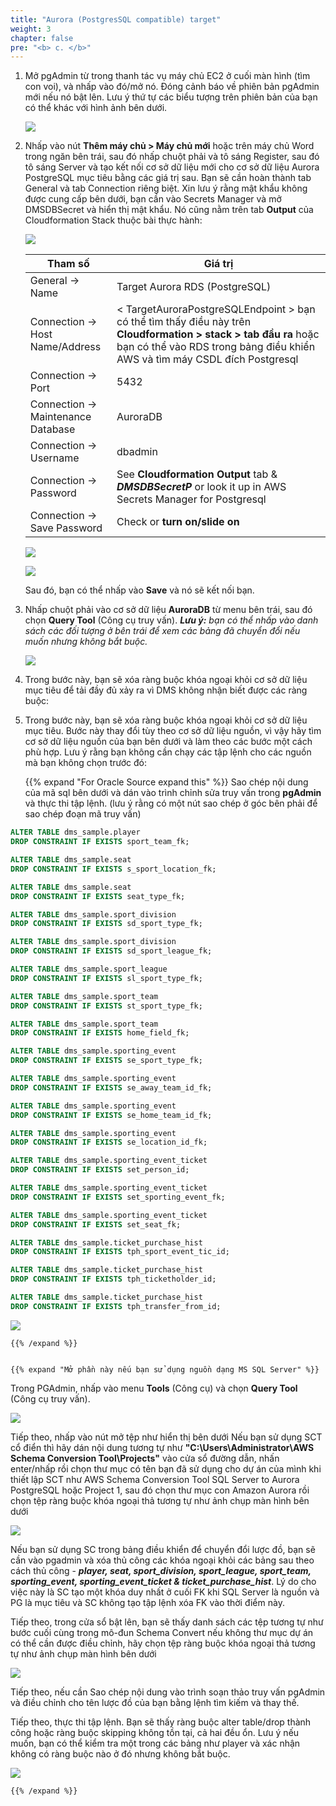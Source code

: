 ```yaml
---
title: "Aurora (PostgresSQL compatible) target"
weight: 3
chapter: false
pre: "<b> c. </b>"
---
```


1. Mở pgAdmin từ trong thanh tác vụ máy chủ EC2 ở cuối màn hình (tìm con voi), và nhấp vào đó/mở nó. Đóng cảnh báo về phiên bản pgAdmin mới nếu nó bật lên. Lưu ý thứ tự các biểu tượng trên phiên bản của bạn có thể khác với hình ảnh bên dưới.

    ![](/images/3/2/1/c/0001.png?width=40pc)

1. Nhấp vào nút **Thêm máy chủ > Máy chủ mới** hoặc trên máy chủ Word trong ngăn bên trái, sau đó nhấp chuột phải và tô sáng Register, sau đó tô sáng Server và tạo kết nối cơ sở dữ liệu mới cho cơ sở dữ liệu Aurora PostgreSQL mục tiêu bằng các giá trị sau. Bạn sẽ cần hoàn thành tab General và tab Connection riêng biệt. Xin lưu ý rằng mật khẩu không được cung cấp bên dưới, bạn cần vào Secrets Manager và mở DMSDBSecret và hiển thị mật khẩu. Nó cũng nằm trên tab **Output** của Cloudformation Stack thuộc bài thực hành:

    ![](/images/3/2/1/c/0002.png?width=80pc)

    |  Tham số	 |  Giá trị  |
    |---------------|-------------|
    |  General -> Name	 |  Target Aurora RDS (PostgreSQL)  |
    |  Connection -> Host Name/Address	 |  < TargetAuroraPostgreSQLEndpoint > bạn có thể tìm thấy điều này trên **Cloudformation > stack > tab đầu ra** hoặc bạn có thể vào RDS trong bảng điều khiển AWS và tìm máy CSDL đích Postgresql  |
    |  Connection -> Port	 |  5432  |
    |  Connection -> Maintenance Database	 |  AuroraDB  |
    |  Connection -> Username	 |  dbadmin  |
    |  Connection -> Password	 |  See **Cloudformation Output** tab & **_DMSDBSecretP_** or look it up in AWS Secrets Manager for Postgresql  |
    |  Connection -> Save Password	 |  Check or **turn on/slide on**  |

    ![](/images/3/2/1/c/0003.png?width=80pc)

    ![](/images/3/2/1/c/0004.png?width=80pc)

    Sau đó, bạn có thể nhấp vào **Save** và nó sẽ kết nối bạn.

1. Nhấp chuột phải vào cơ sở dữ liệu **AuroraDB** từ menu bên trái, sau đó chọn **Query Tool** (Công cụ truy vấn). _**Lưu ý:** bạn có thể nhấp vào danh sách các đối tượng ở bên trái để xem các bảng đã chuyển đổi nếu muốn nhưng không bắt buộc._

    ![](/images/3/2/1/c/0005.png?width=80pc)

1. Trong bước này, bạn sẽ xóa ràng buộc khóa ngoại khỏi cơ sở dữ liệu mục tiêu để tải đầy đủ xảy ra vì DMS không nhận biết được các ràng buộc:

1. Trong bước này, bạn sẽ xóa ràng buộc khóa ngoại khỏi cơ sở dữ liệu mục tiêu. Bước này thay đổi tùy theo cơ sở dữ liệu nguồn, vì vậy hãy tìm cơ sở dữ liệu nguồn của bạn bên dưới và làm theo các bước một cách phù hợp. Lưu ý rằng bạn không cần chạy các tập lệnh cho các nguồn mà bạn không chọn trước đó:

    {{% expand "For Oracle Source expand this" %}}
Sao chép nội dung của mã sql bên dưới và dán vào trình chỉnh sửa truy vấn trong **pgAdmin** và thực thi tập lệnh. (lưu ý rằng có một nút sao chép ở góc bên phải để sao chép đoạn mã truy vấn)

```sql
ALTER TABLE dms_sample.player
DROP CONSTRAINT IF EXISTS sport_team_fk;

ALTER TABLE dms_sample.seat
DROP CONSTRAINT IF EXISTS s_sport_location_fk;

ALTER TABLE dms_sample.seat
DROP CONSTRAINT IF EXISTS seat_type_fk;

ALTER TABLE dms_sample.sport_division
DROP CONSTRAINT IF EXISTS sd_sport_type_fk;

ALTER TABLE dms_sample.sport_division 
DROP CONSTRAINT IF EXISTS sd_sport_league_fk;

ALTER TABLE dms_sample.sport_league 
DROP CONSTRAINT IF EXISTS sl_sport_type_fk;

ALTER TABLE dms_sample.sport_team 
DROP CONSTRAINT IF EXISTS st_sport_type_fk;

ALTER TABLE dms_sample.sport_team 
DROP CONSTRAINT IF EXISTS home_field_fk;

ALTER TABLE dms_sample.sporting_event
DROP CONSTRAINT IF EXISTS se_sport_type_fk;

ALTER TABLE dms_sample.sporting_event 
DROP CONSTRAINT IF EXISTS se_away_team_id_fk;

ALTER TABLE dms_sample.sporting_event 
DROP CONSTRAINT IF EXISTS se_home_team_id_fk;

ALTER TABLE dms_sample.sporting_event
DROP CONSTRAINT IF EXISTS se_location_id_fk;

ALTER TABLE dms_sample.sporting_event_ticket 
DROP CONSTRAINT IF EXISTS set_person_id;

ALTER TABLE dms_sample.sporting_event_ticket 
DROP CONSTRAINT IF EXISTS set_sporting_event_fk;

ALTER TABLE dms_sample.sporting_event_ticket 
DROP CONSTRAINT IF EXISTS set_seat_fk;

ALTER TABLE dms_sample.ticket_purchase_hist 
DROP CONSTRAINT IF EXISTS tph_sport_event_tic_id;

ALTER TABLE dms_sample.ticket_purchase_hist 
DROP CONSTRAINT IF EXISTS tph_ticketholder_id;

ALTER TABLE dms_sample.ticket_purchase_hist 
DROP CONSTRAINT IF EXISTS tph_transfer_from_id;
```

![](/images/3/2/1/c/0006a.png?width=80pc)

    {{% /expand %}}


    {{% expand "Mở phần này nếu bạn sử dụng nguồn dạng MS SQL Server" %}}
Trong PGAdmin, nhấp vào menu **Tools** (Công cụ) và chọn **Query Tool** (Công cụ truy vấn).

![](/images/3/2/1/c/0007a.png?width=80pc)

Tiếp theo, nhấp vào nút mở tệp như hiển thị bên dưới Nếu bạn sử dụng SCT cổ điển thì hãy dán nội dung tương tự như **"C:\Users\Administrator\AWS Schema Conversion Tool\Projects"** vào cửa sổ đường dẫn, nhấn enter/nhấp rồi chọn thư mục có tên bạn đã sử dụng cho dự án của mình khi thiết lập SCT như AWS Schema Conversion Tool SQL Server to Aurora PostgreSQL hoặc Project 1, sau đó chọn thư mục con Amazon Aurora rồi chọn tệp ràng buộc khóa ngoại thả tương tự như ảnh chụp màn hình bên dưới

![](/images/3/2/1/c/0007b.png?width=80pc)

Nếu bạn sử dụng SC trong bảng điều khiển để chuyển đổi lược đồ, bạn sẽ cần vào pgadmin và xóa thủ công các khóa ngoại khỏi các bảng sau theo cách thủ công - **_player, seat, sport_division, sport_league, sport_team, sporting_event, sporting_event_ticket & ticket_purchase_hist_**. Lý do cho việc này là SC tạo một khóa duy nhất ở cuối FK khi SQL Server là nguồn và PG là mục tiêu và SC không tạo tập lệnh xóa FK vào thời điểm này.

Tiếp theo, trong cửa sổ bật lên, bạn sẽ thấy danh sách các tệp tương tự như bước cuối cùng trong mô-đun Schema Convert nếu không thư mục dự án có thể cần được điều chỉnh, hãy chọn tệp ràng buộc khóa ngoại thả tương tự như ảnh chụp màn hình bên dưới

![](/images/3/2/1/c/0007c.png?width=80pc)

Tiếp theo, nếu cần Sao chép nội dung vào trình soạn thảo truy vấn pgAdmin và điều chỉnh cho tên lược đồ của bạn bằng lệnh tìm kiếm và thay thế.

Tiếp theo, thực thi tập lệnh. Bạn sẽ thấy ràng buộc alter table/drop thành công hoặc ràng buộc skipping không tồn tại, cả hai đều ổn. Lưu ý nếu muốn, bạn có thể kiểm tra một trong các bảng như player và xác nhận không có ràng buộc nào ở đó nhưng không bắt buộc.

![](/images/3/2/1/c/0007d.png?width=80pc)

    {{% /expand %}}